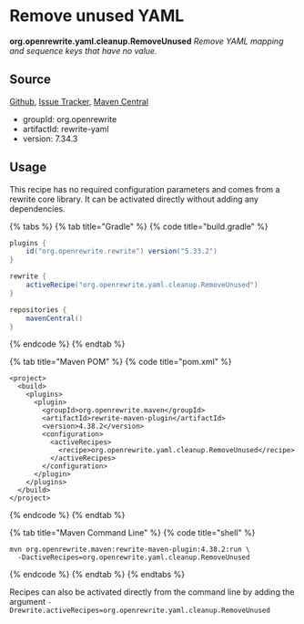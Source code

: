 # Remove unused YAML

**org.openrewrite.yaml.cleanup.RemoveUnused**
_Remove YAML mapping and sequence keys that have no value._

## Source

[Github](https://github.com/openrewrite/rewrite), [Issue Tracker](https://github.com/openrewrite/rewrite/issues), [Maven Central](https://search.maven.org/artifact/org.openrewrite/rewrite-yaml/7.34.3/jar)

* groupId: org.openrewrite
* artifactId: rewrite-yaml
* version: 7.34.3


## Usage

This recipe has no required configuration parameters and comes from a rewrite core library. It can be activated directly without adding any dependencies.

{% tabs %}
{% tab title="Gradle" %}
{% code title="build.gradle" %}
```groovy
plugins {
    id("org.openrewrite.rewrite") version("5.33.2")
}

rewrite {
    activeRecipe("org.openrewrite.yaml.cleanup.RemoveUnused")
}

repositories {
    mavenCentral()
}

```
{% endcode %}
{% endtab %}

{% tab title="Maven POM" %}
{% code title="pom.xml" %}
```markup
<project>
  <build>
    <plugins>
      <plugin>
        <groupId>org.openrewrite.maven</groupId>
        <artifactId>rewrite-maven-plugin</artifactId>
        <version>4.38.2</version>
        <configuration>
          <activeRecipes>
            <recipe>org.openrewrite.yaml.cleanup.RemoveUnused</recipe>
          </activeRecipes>
        </configuration>
      </plugin>
    </plugins>
  </build>
</project>
```
{% endcode %}
{% endtab %}

{% tab title="Maven Command Line" %}
{% code title="shell" %}
```shell
mvn org.openrewrite.maven:rewrite-maven-plugin:4.38.2:run \
  -DactiveRecipes=org.openrewrite.yaml.cleanup.RemoveUnused
```
{% endcode %}
{% endtab %}
{% endtabs %}

Recipes can also be activated directly from the command line by adding the argument `-Drewrite.activeRecipes=org.openrewrite.yaml.cleanup.RemoveUnused`
